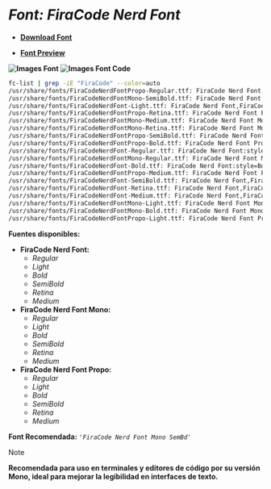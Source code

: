 <!-- Autor: Daniel Benjamin Perez Morales -->
<!-- GitHub: https://github.com/DanielBenjaminPerezMoralesDev13 -->
<!-- Gitlab: https://gitlab.com/DanielBenjaminPerezMoralesDev13 -->
<!-- Correo electrónico: danielperezdev@proton.me -->

# ***Font: FiraCode Nerd Font***

- **[Download Font](https://github.com/ryanoasis/nerd-fonts/releases/download/v3.2.1/FiraCode.zip "https://github.com/ryanoasis/nerd-fonts/releases/download/v3.2.1/FiraCode.zip")**

- **[Font Preview](https://www.programmingfonts.org/#firacode "https://www.programmingfonts.org/#firacode")**

**![Images Font](../../Fonts/FiraCode%20Nerd%20Font.png "Fonts/FiraCode Nerd Font.png")**
**![Images Font Code](../../Font%20Images%20Code/FiraCode%20Nerd%20Font%20Code.png "Font Images Code/FiraCode Nerd Font Code.png")**

```bash
fc-list | grep -iE "FiraCode" --color=auto
/usr/share/fonts/FiraCodeNerdFontPropo-Regular.ttf: FiraCode Nerd Font Propo:style=Regular
/usr/share/fonts/FiraCodeNerdFontMono-SemiBold.ttf: FiraCode Nerd Font Mono,FiraCode Nerd Font Mono SemBd:style=SemiBold,Regular
/usr/share/fonts/FiraCodeNerdFont-Light.ttf: FiraCode Nerd Font,FiraCode Nerd Font Light:style=Light,Regular
/usr/share/fonts/FiraCodeNerdFontPropo-Retina.ttf: FiraCode Nerd Font Propo,FiraCode Nerd Font Propo Ret:style=Retina,Regular
/usr/share/fonts/FiraCodeNerdFontMono-Medium.ttf: FiraCode Nerd Font Mono,FiraCode Nerd Font Mono Med:style=Medium,Regular
/usr/share/fonts/FiraCodeNerdFontMono-Retina.ttf: FiraCode Nerd Font Mono,FiraCode Nerd Font Mono Ret:style=Retina,Regular
/usr/share/fonts/FiraCodeNerdFontPropo-SemiBold.ttf: FiraCode Nerd Font Propo,FiraCode Nerd Font Propo SemBd:style=SemiBold,Regular
/usr/share/fonts/FiraCodeNerdFontPropo-Bold.ttf: FiraCode Nerd Font Propo:style=Bold
/usr/share/fonts/FiraCodeNerdFont-Regular.ttf: FiraCode Nerd Font:style=Regular
/usr/share/fonts/FiraCodeNerdFontMono-Regular.ttf: FiraCode Nerd Font Mono:style=Regular
/usr/share/fonts/FiraCodeNerdFont-Bold.ttf: FiraCode Nerd Font:style=Bold
/usr/share/fonts/FiraCodeNerdFontPropo-Medium.ttf: FiraCode Nerd Font Propo,FiraCode Nerd Font Propo Med:style=Medium,Regular
/usr/share/fonts/FiraCodeNerdFont-SemiBold.ttf: FiraCode Nerd Font,FiraCode Nerd Font SemBd:style=SemiBold,Regular
/usr/share/fonts/FiraCodeNerdFont-Retina.ttf: FiraCode Nerd Font,FiraCode Nerd Font Ret:style=Retina,Regular
/usr/share/fonts/FiraCodeNerdFont-Medium.ttf: FiraCode Nerd Font,FiraCode Nerd Font Med:style=Medium,Regular
/usr/share/fonts/FiraCodeNerdFontMono-Light.ttf: FiraCode Nerd Font Mono,FiraCode Nerd Font Mono Light:style=Light,Regular
/usr/share/fonts/FiraCodeNerdFontMono-Bold.ttf: FiraCode Nerd Font Mono:style=Bold
/usr/share/fonts/FiraCodeNerdFontPropo-Light.ttf: FiraCode Nerd Font Propo,FiraCode Nerd Font Propo Light:style=Light,Regular
```

**Fuentes disponibles:**

- **FiraCode Nerd Font:**
  - *Regular*
  - *Light*
  - *Bold*
  - *SemiBold*
  - *Retina*
  - *Medium*
- **FiraCode Nerd Font Mono:**
  - *Regular*
  - *Light*
  - *Bold*
  - *SemiBold*
  - *Retina*
  - *Medium*
- **FiraCode Nerd Font Propo:**
  - *Regular*
  - *Light*
  - *Bold*
  - *SemiBold*
  - *Retina*
  - *Medium*

**Font Recomendada:** *`'FiraCode Nerd Font Mono SemBd'`*

> [!NOTE]
> **Recomendada para uso en terminales y editores de código por su versión Mono, ideal para mejorar la legibilidad en interfaces de texto.**
